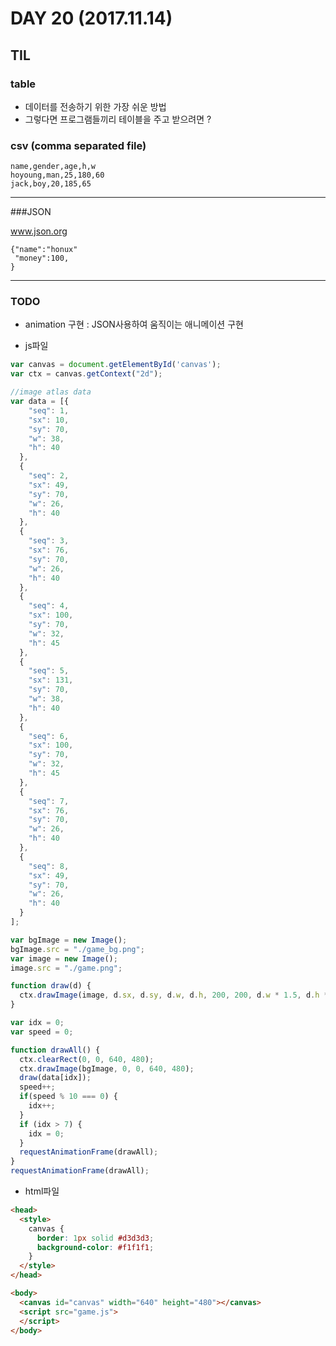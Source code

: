 # DAY 20 (2017.11.14)

## TIL

### table

- 데이터를 전송하기 위한 가장 쉬운 방법
- 그렇다면 프로그램들끼리 테이블을 주고 받으려면 ?

### csv (comma separated file)

```
name,gender,age,h,w
hoyoung,man,25,180,60
jack,boy,20,185,65
```

---
###JSON

www.json.org

```
{"name":"honux"
 "money":100,
}
```

---
### TODO
- animation 구현 : JSON사용하여 움직이는 애니메이션 구현

 - js파일

```javascript
var canvas = document.getElementById('canvas');
var ctx = canvas.getContext("2d");

//image atlas data
var data = [{
    "seq": 1,
    "sx": 10,
    "sy": 70,
    "w": 38,
    "h": 40
  },
  {
    "seq": 2,
    "sx": 49,
    "sy": 70,
    "w": 26,
    "h": 40
  },
  {
    "seq": 3,
    "sx": 76,
    "sy": 70,
    "w": 26,
    "h": 40
  },
  {
    "seq": 4,
    "sx": 100,
    "sy": 70,
    "w": 32,
    "h": 45
  },
  {
    "seq": 5,
    "sx": 131,
    "sy": 70,
    "w": 38,
    "h": 40
  },
  {
    "seq": 6,
    "sx": 100,
    "sy": 70,
    "w": 32,
    "h": 45
  },
  {
    "seq": 7,
    "sx": 76,
    "sy": 70,
    "w": 26,
    "h": 40
  },
  {
    "seq": 8,
    "sx": 49,
    "sy": 70,
    "w": 26,
    "h": 40
  }
];

var bgImage = new Image();
bgImage.src = "./game_bg.png";
var image = new Image();
image.src = "./game.png";

function draw(d) {
  ctx.drawImage(image, d.sx, d.sy, d.w, d.h, 200, 200, d.w * 1.5, d.h * 1.5);
}

var idx = 0;
var speed = 0;

function drawAll() {
  ctx.clearRect(0, 0, 640, 480);
  ctx.drawImage(bgImage, 0, 0, 640, 480);
  draw(data[idx]);
  speed++;
  if(speed % 10 === 0) {
    idx++;
  }
  if (idx > 7) {
    idx = 0;
  }
  requestAnimationFrame(drawAll);
}
requestAnimationFrame(drawAll);
```

 - html파일

```html
<head>
  <style>
    canvas {
      border: 1px solid #d3d3d3;
      background-color: #f1f1f1;
    }
  </style>
</head>

<body>
  <canvas id="canvas" width="640" height="480"></canvas>
  <script src="game.js">
  </script>
</body>

```
